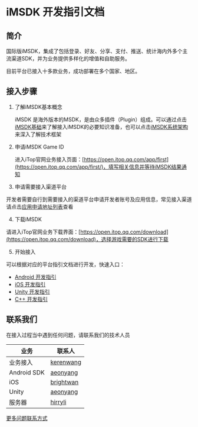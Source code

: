# iMSDK 开发指引文档

## 简介

国际版iMSDK，集成了包括登录、好友、分享、支付、推送、统计海内外多个主流渠道SDK，并为业务提供多样化的增值和自助服务。 

目前平台已接入十多款业务，成功部署在多个国家、地区。


## 接入步骤

1. 了解iMSDK基本概念

   iMSDK 是海外版本的MSDK，是由众多插件（Plugin）组成。可以通过点击[iMSDK基础](Pre/setup.md)来了解接入iMSDK的必要知识准备，也可以点击[iMSDK系统架构](Pre/arch.md)来深入了解技术框架
    
2. 申请iMSDK Game ID
   
   进入iTop官网业务接入页面：[https://open.itop.qq.com/app/first](https://open.itop.qq.com/app/first/)，填写相关信息并等待iMSDK结果通知
   
3. 申请需要接入渠道平台

  开发者需要自行到需要接入的渠道平台申请开发者账号及应用信息，常见接入渠道请点击[应用申请地址列表](Pre/channellink.md)查看

4. 下载iMSDK

  请进入iTop官网业务下载界面：[https://open.itop.qq.com/download](https://open.itop.qq.com/download)，选择游戏需要的SDK进行下载

5. 开始接入

  可以根据对应的平台指引文档进行开发，快速入口：
  
  * [Android 开发指引](Android/README.md)
  * [iOS 开发指引](iOS/README.md)
  * [Unity 开发指引](Unity/README.md)
  * [C++ 开发指引](Cpp/README.md)

## 联系我们

在接入过程当中遇到任何问题，请联系我们的技术人员

| 业务 | 联系人 |
| -- | -- |
| 业务接入 | [kerenwang](kerenwang@tencent.com) |
| Android SDK | [aeonyang](aeonyang@tencent.com) |
| iOS | [brightwan](brightwan@tencent.com) |
| Unity | [aeonyang](aeonyang@tencent.com) |
| 服务器 | [hirryli](hirryli@tencent.com) |

[更多问题联系方式](Pre/contact.md)






